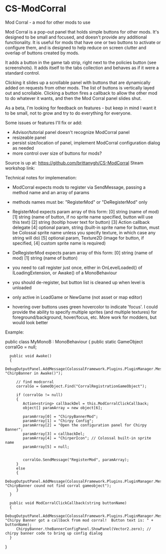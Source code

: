 # CS-ModCorral

Mod Corral - a mod for other mods to use

Mod Corral is a pop-out panel that holds simple buttons for other mods.  It's designed to be small and focused, and doesn't provide any additional functionality.  It is useful for mods that have one or two buttons to activate or configure them, and is designed to help reduce on screen clutter and overlap of buttons created by mods.

It adds a button in the game tab strip, right next to the policies button (see screenshots).  It adds itself to the tabs collection and behaves as if it were a standard control.

Clicking it slides up a scrollable panel with buttons that are dynamically added on requests from other mods.  The list of buttons is vertically layed out and scrollable.  Clicking a button fires a callback to allow the other mod to do whatever it wants, and then the Mod Corral panel slides shut.

As a beta, I'm looking for feedback on features - but keep in mind I want it to be small, not to grow and try to do everything for everyone.

Some issues or features I'll fix or add:
- Advisor/tutorial panel doesn't recognize ModCorral panel
- resizeable panel
- persist size/location of panel, implement ModCorral configuration dialog as needed
- more control over size of buttons for mods?

Source is up at: https://github.com/brittanygh/CS-ModCorral 
Steam workshop link: 

Technical notes for implemenation:
- ModCorral expects mods to register via SendMessage, passing a method name and an array of params
- methods names must be: "RegisterMod" or "DeRegisterMod" only
- RegisterMod expects param array of this form:
	[0] string (name of mod)
	[1] string (name of button, if no sprite name specified, button will use this text)
	[2] string (tooltip hover text for button)
	[3] Action<string> callback delegate
	[4] optional param, string (built-in sprite name for button, must be Colossal sprite name unless you specify texture, in which case any string will do)
	[5] optional param, Texture2D (image for button, if specified, [4] custom sprite name is required)

- DeRegisterMod expects param array of this form:
	[0] string (name of mod)
	[1] string (name of button)

- you need to call register just once, either in OnLevelLoaded() of ILoadingExtension, or Awake() of a MonoBehaviour
- you should de-register, but button list is cleaned up when level is unloaded
- only active in LoadGame or NewGame (not asset or map editor)
- hovering over buttons uses green hovercolor to indicate 'focus'.  I could provide the ability to specify multiple sprites (and multiple textures) for foreground/background, hover/focus, etc.  More work for modders, but would look better

Example:

   public class MyMonoB : MonoBehaviour
   {
      public static GameObject corralGo = null;

      public void Awake()
      {
         DebugOutputPanel.AddMessage(ColossalFramework.Plugins.PluginManager.MessageType.Message, "ChirpBanner in Awake()");

         // find modcorral
         corralGo = GameObject.Find("CorralRegistrationGameObject");

         if (corralGo != null)
         {
            Action<string> callbackDel = this.ModCorralClickCallback;
            object[] paramArray = new object[6];

            paramArray[0] = "ChirpyBannerMod";
            paramArray[1] = "Chirpy Config";
            paramArray[2] = "Open the configuration panel for Chirpy Banner";
            paramArray[3] = callbackDel;
            paramArray[4] = "ChirperIcon"; // Colossal built-in sprite name
            paramArray[5] = null;


            corralGo.SendMessage("RegisterMod", paramArray);
         }
         else
         {
            DebugOutputPanel.AddMessage(ColossalFramework.Plugins.PluginManager.MessageType.Message, "ChirpBanner cound not find corral gameobject");
         }
      }

      public void ModCorralClickCallback(string buttonName)
      {
         DebugOutputPanel.AddMessage(ColossalFramework.Plugins.PluginManager.MessageType.Message, "Chirpy Banner got a callback from mod corral!  Button text is: " + buttonName);
         ChirpyBanner.theBannerConfigPanel.ShowPanel(Vector2.zero); // chirpy banner code to bring up config dialog
      }
   }

